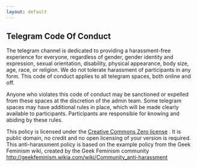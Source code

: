 ```yaml
---
layout: default
---
```


## Telegram Code Of Conduct

The telegram channel is dedicated to providing a harassment-free experience
for everyone, regardless of gender, gender identity and expression, sexual
orientation, disability, physical appearance, body size, age, race, or
religion. We do not tolerate harassment of participants in any form. This code
of conduct applies to all telegram spaces, both online and off.

Anyone who violates this code of conduct may be sanctioned or expelled
from these spaces at the discretion of the admin team. Some telegram
spaces may have additional rules in place, which will be made clearly available
to participants. Participants are responsible for knowing and abiding by these
rules.

This policy is licensed under the <a href="http://creativecommons.org/publicdomain/zero/1.0/">Creative Commons Zero license</a> . It is
public domain, no credit and no open licensing of your version is required.
This anti-harassment policy is based on the example policy from the Geek
Feminism wiki, created by the Geek Feminism community
<a href="http://geekfeminism.wikia.com/wiki/Community_anti-harassment">http://geekfeminism.wikia.com/wiki/Community_anti-harassment</a>
